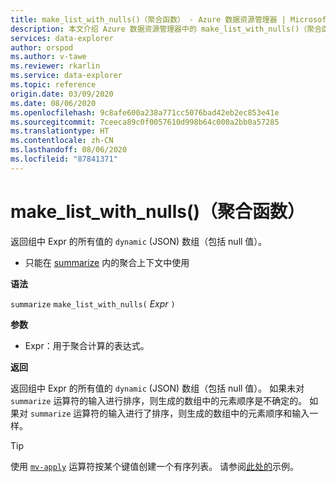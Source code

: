 ```yaml
---
title: make_list_with_nulls()（聚合函数） - Azure 数据资源管理器 | Microsoft Docs
description: 本文介绍 Azure 数据资源管理器中的 make_list_with_nulls()（聚合函数）。
services: data-explorer
author: orspod
ms.author: v-tawe
ms.reviewer: rkarlin
ms.service: data-explorer
ms.topic: reference
origin.date: 03/09/2020
ms.date: 08/06/2020
ms.openlocfilehash: 9c8afe600a238a771cc5076bad42eb2ec853e41e
ms.sourcegitcommit: 7ceeca89c0f0057610d998b64c000a2bb0a57285
ms.translationtype: HT
ms.contentlocale: zh-CN
ms.lasthandoff: 08/06/2020
ms.locfileid: "87841371"
---
```

# <a name="make_list_with_nulls-aggregation-function"></a>make_list_with_nulls()（聚合函数）

返回组中 Expr 的所有值的 `dynamic` (JSON) 数组（包括 null 值）。

* 只能在 [summarize](summarizeoperator.md) 内的聚合上下文中使用

**语法**

`summarize` `make_list_with_nulls(` *Expr* `)`

**参数**

* Expr：用于聚合计算的表达式。

**返回**

返回组中 Expr 的所有值的 `dynamic` (JSON) 数组（包括 null 值）。
如果未对 `summarize` 运算符的输入进行排序，则生成的数组中的元素顺序是不确定的。
如果对 `summarize` 运算符的输入进行了排序，则生成的数组中的元素顺序和输入一样。

> [!TIP]
> 使用 [`mv-apply`](./mv-applyoperator.md) 运算符按某个键值创建一个有序列表。 请参阅[此处的](./mv-applyoperator.md#using-the-mv-apply-operator-to-sort-the-output-of-makelist-aggregate-by-some-key)示例。
